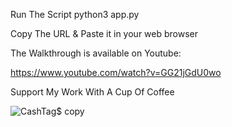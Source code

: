 

Run The Script python3 app.py

Copy The URL & Paste it in your web browser

The Walkthrough is available on Youtube:

https://www.youtube.com/watch?v=GG21jGdU0wo

Support My Work With A Cup Of Coffee

![CashTag$ copy](https://github.com/Invader00100100/Path-Traversal-Lab/assets/102438675/d49eaa27-4fa8-46b5-af0e-0eb4a55d2f01)
